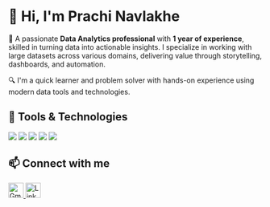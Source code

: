 # 👋 Hi, I'm Prachi Navlakhe

🎯 A passionate **Data Analytics professional** with **1 year of experience**, skilled in turning data into actionable insights. I specialize in working with large datasets across various domains, delivering value through storytelling, dashboards, and automation.

🔍 I'm a quick learner and problem solver with hands-on experience using modern data tools and technologies.

## 🔧 Tools & Technologies

<p align="left">
  <img src="https://img.shields.io/badge/Excel-217346?style=for-the-badge&logo=microsoft-excel&logoColor=white" />
  <img src="https://img.shields.io/badge/SQL-CC2927?style=for-the-badge&logo=Microsoft%20SQL%20Server&logoColor=white" />
  <img src="https://img.shields.io/badge/Python-3776AB?style=for-the-badge&logo=python&logoColor=white" />
  <img src="https://img.shields.io/badge/Tableau-E97627?style=for-the-badge&logo=Tableau&logoColor=white" />
  <img src="https://img.shields.io/badge/Power%20BI-F2C811?style=for-the-badge&logo=Power%20BI&logoColor=black" />
</p>

## 📫 Connect with me

<p align="left">
  <a href="mailto:prachinavlakhe121@gmail.com">
   <img src="https://img.icons8.com/color/48/000000/gmail-new.png" alt="Gmail" width="30" height="30"/>
  </a>
  <a href="https://www.linkedin.com/in/prachi-navlakhe/">
    <img src="https://cdn.jsdelivr.net/gh/devicons/devicon/icons/linkedin/linkedin-original.svg" alt="LinkedIn" width="30" height="30"/>
  </a>
</p>
